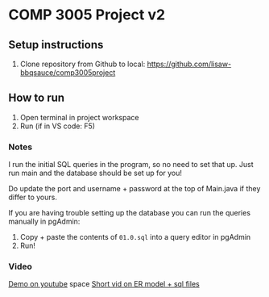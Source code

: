 # COMP 3005 Project v2

## Setup instructions
1. Clone repository from Github to local: https://github.com/lisaw-bbqsauce/comp3005project

## How to run
1. Open terminal in project workspace
1. Run (if in VS code: F5)

### Notes
I run the initial SQL queries in the program, so no need to set that up. Just run main and the database should be set up for you!

Do update the port and username + password at the top of Main.java if they differ to yours.

If you are having trouble setting up the database you can run the queries manually in pgAdmin:
1. Copy + paste the contents of `01.0.sql` into a query editor in pgAdmin
1. Run!

### Video
[Demo on youtube](https://youtu.be/DbH3xSYFKnY)
space
[Short vid on ER model + sql files](https://youtu.be/nmXBCmnRzTY)